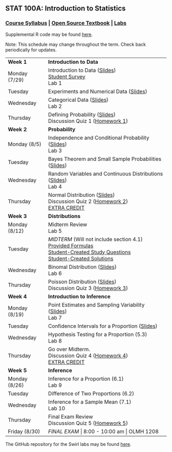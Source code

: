 ## STAT 100A: Introduction to Statistics
### <a href="https://lgpcappiello.github.io/teaching/stat100a/syllabus.pdf" target="blank">Course Syllabus</a> | <a href="https://www.openintro.org/stat/textbook.php?stat_book=os" target="blank">Open Source Textbook</a> | <a href="https://lgpcappiello.github.io/teaching/stat100a/labs.html" target="blank">Labs</a> 

Supplemental R code may be found <a href="https://lgpcappiello.github.io/teaching/stat100a/RCode.html">here</a>.

Note: This schedule may change throughout the term. Check back periodically for updates.

<table>
  <tbody>
  <tr><td><strong>Week 1</strong></td><td><strong>Introduction to Data</strong></td></tr>
    <tr><td>Monday (7/29)        </td><td> Introduction to Data (<a href="https://lgpcappiello.github.io/teaching/stat100a/slides/W1D1.pdf" target="blank">Slides</a>) 
                                            <br> <a href="https://docs.google.com/forms/d/e/1FAIpQLSeGxnFLILOVs02FJYmkZpRWcCTRFY7TB7YFSMAdj6qDbWBSMg/viewform?usp=sf_link" target="blank">Student Survey</a>
                                            <br> Lab 1 </td></tr>
  <tr><td>Tuesday                </td><td> Experiments and Numerical Data (<a href="https://lgpcappiello.github.io/teaching/stat100a/slides/W1D2.pdf" target="blank">Slides</a>) </td></tr>
  <tr><td>Wednesday              </td><td> Categorical Data (<a href="https://lgpcappiello.github.io/teaching/stat100a/slides/W1D3.pdf" target="blank">Slides</a>) 
                                            <br> Lab 2 </td></tr>
  <tr><td>Thursday               </td><td>  Defining Probability (<a href="https://lgpcappiello.github.io/teaching/stat100a/slides/W1D4.pdf" target="blank">Slides</a>)
                                            <br> Discussion Quiz 1 (<a href="https://lgpcappiello.github.io/teaching/stat100a/hw1.html">Homework 1</a>) </td></tr>
  
  <tr><td><strong>Week 2</strong></td><td><strong>Probability</strong></td></tr>
  <tr><td>Monday (8/5)         </td><td>  Independence and Conditional Probability (<a href="https://lgpcappiello.github.io/teaching/stat100a/slides/W2D1.pdf" target="blank">Slides</a>)
                                            <br> Lab 3 </td></tr>
  <tr><td>Tuesday                </td><td> Bayes Theorem and Small Sample Probabilities (<a href="https://lgpcappiello.github.io/teaching/stat100a/slides/W2D2.pdf" target="blank">Slides</a>) </td></tr>
  <tr><td>Wednesday              </td><td> Random Variables and Continuous Distributions (<a href="https://lgpcappiello.github.io/teaching/stat100a/slides/W2D3.pdf" target="blank">Slides</a>) 
                                            <br> Lab 4 </td></tr>
  <tr><td>Thursday               </td><td>  Normal Distribution (<a href="https://lgpcappiello.github.io/teaching/stat100a/slides/W2D4.pdf" target="blank">Slides</a>)
                                            <br> Discussion Quiz 2 (<a href="https://lgpcappiello.github.io/teaching/stat100a/hw2.html">Homework 2</a>) 
                                            <br> <a href="https://lgpcappiello.github.io/teaching/stat100a/extracredit1.html">EXTRA CREDIT</a>
  </td></tr>

  <tr><td><strong>Week 3</strong></td><td><strong>Distributions</strong></td></tr>
  <tr><td>Monday (8/12)        </td><td>  Midterm Review
                                            <br> Lab 5 </td></tr>
  <tr><td>Tuesday                </td><td> <em>MIDTERM</em> (Will not include section 4.1) 
                                            <br> <a href="https://lgpcappiello.github.io/teaching/stat100a/formulas1.pdf">Provided Formulas</a>
                                            <br> <a href="https://lgpcappiello.github.io/teaching/stat100a/MidtermEC_Qs.pdf">Student-Created Study Questions</a>
                                            <br> <a href="https://lgpcappiello.github.io/teaching/stat100a/MidtermEC_Soln.pdf">Student-Created Solutions</a>
                                                                                  </td></tr>
  <tr><td>Wednesday              </td><td> Binomal Distribution (<a href="https://lgpcappiello.github.io/teaching/stat100a/slides/W3D3.pdf" target="blank">Slides</a>) 
                                            <br> Lab 6 </td></tr>
  <tr><td>Thursday               </td><td>  Poisson Distribution (<a href="https://lgpcappiello.github.io/teaching/stat100a/slides/W3D4.pdf" target="blank">Slides</a>) 
                                            <br> Discussion Quiz 3 (<a href="https://lgpcappiello.github.io/teaching/stat100a/hw3.html">Homework 3</a>) </td></tr>

  <tr><td><strong>Week 4</strong></td><td><strong>Introduction to Inference</strong></td></tr>
  <tr><td>Monday (8/19)        </td><td> Point Estimates and Sampling Variability (<a href="https://lgpcappiello.github.io/teaching/stat100a/slides/W4D1.pdf" target="blank">Slides</a>) 
                                            <br> Lab 7 </td></tr>
  <tr><td>Tuesday                </td><td> Confidence Intervals for a Proportion (<a href="https://lgpcappiello.github.io/teaching/stat100a/slides/W4D2.pdf" target="blank">Slides</a>) </td></tr>
  <tr><td>Wednesday              </td><td> Hypothesis Testing for a Proportion (5.3) 
                                            <br> Lab 8 </td></tr>
  <tr><td>Thursday               </td><td> Go over Midterm. 
                                            <br> Discussion Quiz 4 (<a href="https://lgpcappiello.github.io/teaching/stat100a/hw4.html">Homework 4</a>) 
                                            <br> <a href="https://lgpcappiello.github.io/teaching/stat100a/extracredit2.html">EXTRA CREDIT</a>
  </td></tr>

  <tr><td><strong>Week 5</strong></td><td><strong>Inference</strong></td></tr>
  <tr><td>Monday (8/26)        </td><td> Inference for a Proportion (6.1) 
                                          <br> Lab 9 </td></tr>
  <tr><td>Tuesday                </td><td> Difference of Two Proportions (6.2) </td></tr>
  <tr><td>Wednesday              </td><td> Inference for a Sample Mean (7.1) 
                                          <br> Lab 10 </td></tr>
  <tr><td>Thursday               </td><td> Final Exam Review 
                                          <br> Discussion Quiz 5 (<a href="https://lgpcappiello.github.io/teaching/stat100a/hw5.html">Homework 5</a>) </td></tr>
  <tr><td>Friday (8/30)        </td><td> <em>FINAL EXAM</em> | 8:00 - 10:00 am | OLMH 1208 </td></tr>
</tbody>
</table>

The GitHub repository for the Swirl labs may be found <a href="https://github.com/lgpcappiello/STAT100A" target="blank">here</a>.
